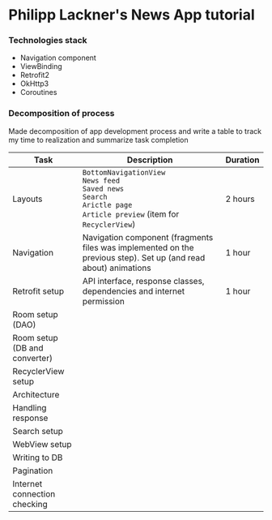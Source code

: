 # Philipp Lackner's News App tutorial

### Technologies stack

- Navigation component
- ViewBinding
- Retrofit2
- OkHttp3
- Coroutines

### Decomposition of process
Made decomposition of app development process and write a table to track my time to realization and summarize task completion

| Task                          | Description                                                                                                                             | Duration |
|-------------------------------|-----------------------------------------------------------------------------------------------------------------------------------------|----------|
| Layouts                       | `BottomNavigationView`<br/>`News feed`<br/>`Saved news`<br/>`Search`<br/>`Arictle page`<br/>`Article preview` (item for `RecyclerView`) | 2 hours  |
| Navigation                    | Navigation component (fragments files was implemented on the previous step). Set up (and read about) animations                         | 1 hour   |
| Retrofit setup                | API interface, response classes, dependencies and internet permission                                                                   | 1 hour   |
| Room setup (DAO)              |                                                                                                                                         |          |
| Room setup (DB and converter) |                                                                                                                                         |          |
| RecyclerView setup            |                                                                                                                                         |          |
| Architecture                  |                                                                                                                                         |          |
| Handling response             |                                                                                                                                         |          |
| Search setup                  |                                                                                                                                         |          |
| WebView setup                 |                                                                                                                                         |          |
| Writing to DB                 |                                                                                                                                         |          |
| Pagination                    |                                                                                                                                         |          |
| Internet connection checking  |                                                                                                                                         |          |


